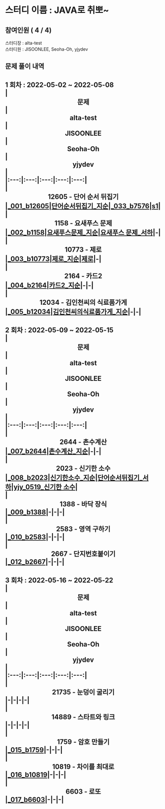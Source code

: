 # 스터디 이름 : JAVA로 취뽀~   
## 참여인원 ( 4 / 4)   
스터디장 : alta-test   
스터디원 : JISOONLEE, Seoha-Oh, yjydev   
## 문제 풀이 내역   
1 회차 : 2022-05-02 ~ 2022-05-08   
|<center>문제</center>|<center>alta-test</center>|<center>JISOONLEE</center>|<center>Seoha-Oh</center>|<center>yjydev</center>|   
|:---:|:---:|:---:|:---:|:---:|   
|<center>12605 - 단어 순서 뒤집기</center>|[_001_b12605](%ED%92%80%EC%9D%B4%EB%AA%A8%EC%9D%8C/12605%20-%20%EB%8B%A8%EC%96%B4%20%EC%88%9C%EC%84%9C%20%EB%92%A4%EC%A7%91%EA%B8%B0/alta-test/_001_b12605.java)|[단어순서뒤집기_지순](%ED%92%80%EC%9D%B4%EB%AA%A8%EC%9D%8C/12605%20-%20%EB%8B%A8%EC%96%B4%20%EC%88%9C%EC%84%9C%20%EB%92%A4%EC%A7%91%EA%B8%B0/JISOONLEE/%EB%8B%A8%EC%96%B4%EC%88%9C%EC%84%9C%EB%92%A4%EC%A7%91%EA%B8%B0_%EC%A7%80%EC%88%9C.java)|[_033_b7576](%ED%92%80%EC%9D%B4%EB%AA%A8%EC%9D%8C/12605%20-%20%EB%8B%A8%EC%96%B4%20%EC%88%9C%EC%84%9C%20%EB%92%A4%EC%A7%91%EA%B8%B0/Seoha-Oh/_033_b7576.java)|[s1](%ED%92%80%EC%9D%B4%EB%AA%A8%EC%9D%8C/12605%20-%20%EB%8B%A8%EC%96%B4%20%EC%88%9C%EC%84%9C%20%EB%92%A4%EC%A7%91%EA%B8%B0/yjydev/s1.java)|   
|<center>1158 - 요새푸스 문제</center>|[_002_b1158](%ED%92%80%EC%9D%B4%EB%AA%A8%EC%9D%8C/1158%20-%20%EC%9A%94%EC%83%88%ED%91%B8%EC%8A%A4%20%EB%AC%B8%EC%A0%9C/alta-test/_002_b1158.java)|[요새푸스문제_지순](%ED%92%80%EC%9D%B4%EB%AA%A8%EC%9D%8C/1158%20-%20%EC%9A%94%EC%83%88%ED%91%B8%EC%8A%A4%20%EB%AC%B8%EC%A0%9C/JISOONLEE/%EC%9A%94%EC%83%88%ED%91%B8%EC%8A%A4%EB%AC%B8%EC%A0%9C_%EC%A7%80%EC%88%9C.java)|[요새푸스 문제_서하](%ED%92%80%EC%9D%B4%EB%AA%A8%EC%9D%8C/1158%20-%20%EC%9A%94%EC%83%88%ED%91%B8%EC%8A%A4%20%EB%AC%B8%EC%A0%9C/Seoha-Oh/%EC%9A%94%EC%83%88%ED%91%B8%EC%8A%A4%20%EB%AC%B8%EC%A0%9C_%EC%84%9C%ED%95%98.java)|-|   
|<center>10773 - 제로</center>|[_003_b10773](%ED%92%80%EC%9D%B4%EB%AA%A8%EC%9D%8C/10773%20-%20%EC%A0%9C%EB%A1%9C/alta-test/_003_b10773.java)|[제로_지순](%ED%92%80%EC%9D%B4%EB%AA%A8%EC%9D%8C/10773%20-%20%EC%A0%9C%EB%A1%9C/JISOONLEE/%EC%A0%9C%EB%A1%9C_%EC%A7%80%EC%88%9C.java)|[제로](%ED%92%80%EC%9D%B4%EB%AA%A8%EC%9D%8C/10773%20-%20%EC%A0%9C%EB%A1%9C/Seoha-Oh/%EC%A0%9C%EB%A1%9C.java)|-|   
|<center>2164 - 카드2</center>|[_004_b2164](%ED%92%80%EC%9D%B4%EB%AA%A8%EC%9D%8C/2164%20-%20%EC%B9%B4%EB%93%9C2/alta-test/_004_b2164.java)|[카드2_지순](%ED%92%80%EC%9D%B4%EB%AA%A8%EC%9D%8C/2164%20-%20%EC%B9%B4%EB%93%9C2/JISOONLEE/%EC%B9%B4%EB%93%9C2_%EC%A7%80%EC%88%9C.java)|-|-|   
|<center>12034 - 김인천씨의 식료품가게</center>|[_005_b12034](%ED%92%80%EC%9D%B4%EB%AA%A8%EC%9D%8C/12034%20-%20%EA%B9%80%EC%9D%B8%EC%B2%9C%EC%94%A8%EC%9D%98%20%EC%8B%9D%EB%A3%8C%ED%92%88%EA%B0%80%EA%B2%8C/alta-test/_005_b12034.java)|[김인천씨의식료품가게_지순](%ED%92%80%EC%9D%B4%EB%AA%A8%EC%9D%8C/12034%20-%20%EA%B9%80%EC%9D%B8%EC%B2%9C%EC%94%A8%EC%9D%98%20%EC%8B%9D%EB%A3%8C%ED%92%88%EA%B0%80%EA%B2%8C/JISOONLEE/%EA%B9%80%EC%9D%B8%EC%B2%9C%EC%94%A8%EC%9D%98%EC%8B%9D%EB%A3%8C%ED%92%88%EA%B0%80%EA%B2%8C_%EC%A7%80%EC%88%9C.java)|-|-|   
---   
2 회차 : 2022-05-09 ~ 2022-05-15   
|<center>문제</center>|<center>alta-test</center>|<center>JISOONLEE</center>|<center>Seoha-Oh</center>|<center>yjydev</center>|   
|:---:|:---:|:---:|:---:|:---:|   
|<center>2644 - 촌수계산</center>|[_007_b2644](%ED%92%80%EC%9D%B4%EB%AA%A8%EC%9D%8C/2644%20-%20%EC%B4%8C%EC%88%98%EA%B3%84%EC%82%B0/alta-test/_007_b2644.java)|[촌수계산_지순](%ED%92%80%EC%9D%B4%EB%AA%A8%EC%9D%8C/2644%20-%20%EC%B4%8C%EC%88%98%EA%B3%84%EC%82%B0/JISOONLEE/%EC%B4%8C%EC%88%98%EA%B3%84%EC%82%B0_%EC%A7%80%EC%88%9C.java)|-|-|   
|<center>2023 - 신기한 소수</center>|[_008_b2023](%ED%92%80%EC%9D%B4%EB%AA%A8%EC%9D%8C/2023%20-%20%EC%8B%A0%EA%B8%B0%ED%95%9C%20%EC%86%8C%EC%88%98/alta-test/_008_b2023.java)|[신기한소수_지순](%ED%92%80%EC%9D%B4%EB%AA%A8%EC%9D%8C/2023%20-%20%EC%8B%A0%EA%B8%B0%ED%95%9C%20%EC%86%8C%EC%88%98/JISOONLEE/%EC%8B%A0%EA%B8%B0%ED%95%9C%EC%86%8C%EC%88%98_%EC%A7%80%EC%88%9C.java)|[단어순서뒤집기_서하](%ED%92%80%EC%9D%B4%EB%AA%A8%EC%9D%8C/2023%20-%20%EC%8B%A0%EA%B8%B0%ED%95%9C%20%EC%86%8C%EC%88%98/Seoha-Oh/%EB%8B%A8%EC%96%B4%EC%88%9C%EC%84%9C%EB%92%A4%EC%A7%91%EA%B8%B0_%EC%84%9C%ED%95%98.java)|[yjy_0519_신기한 소수](%ED%92%80%EC%9D%B4%EB%AA%A8%EC%9D%8C/2023%20-%20%EC%8B%A0%EA%B8%B0%ED%95%9C%20%EC%86%8C%EC%88%98/yjydev/yjy_0519_%EC%8B%A0%EA%B8%B0%ED%95%9C%20%EC%86%8C%EC%88%98.java)|   
|<center>1388 - 바닥 장식</center>|[_009_b1388](%ED%92%80%EC%9D%B4%EB%AA%A8%EC%9D%8C/1388%20-%20%EB%B0%94%EB%8B%A5%20%EC%9E%A5%EC%8B%9D/alta-test/_009_b1388.java)|-|-|-|   
|<center>2583 - 영역 구하기</center>|[_010_b2583](%ED%92%80%EC%9D%B4%EB%AA%A8%EC%9D%8C/2583%20-%20%EC%98%81%EC%97%AD%20%EA%B5%AC%ED%95%98%EA%B8%B0/alta-test/_010_b2583.java)|-|-|-|   
|<center>2667 - 단지번호붙이기</center>|[_012_b2667](%ED%92%80%EC%9D%B4%EB%AA%A8%EC%9D%8C/2667%20-%20%EB%8B%A8%EC%A7%80%EB%B2%88%ED%98%B8%EB%B6%99%EC%9D%B4%EA%B8%B0/alta-test/_012_b2667.java)|-|-|-|   
---   
3 회차 : 2022-05-16 ~ 2022-05-22   
|<center>문제</center>|<center>alta-test</center>|<center>JISOONLEE</center>|<center>Seoha-Oh</center>|<center>yjydev</center>|   
|:---:|:---:|:---:|:---:|:---:|   
|<center>21735 - 눈덩이 굴리기</center>|-|-|-|-|   
|<center>14889 - 스타트와 링크</center>|-|-|-|-|   
|<center>1759 - 암호 만들기</center>|[_015_b1759](%ED%92%80%EC%9D%B4%EB%AA%A8%EC%9D%8C/1759%20-%20%EC%95%94%ED%98%B8%20%EB%A7%8C%EB%93%A4%EA%B8%B0/alta-test/_015_b1759.java)|-|-|-|   
|<center>10819 - 차이를 최대로</center>|[_016_b10819](%ED%92%80%EC%9D%B4%EB%AA%A8%EC%9D%8C/10819%20-%20%EC%B0%A8%EC%9D%B4%EB%A5%BC%20%EC%B5%9C%EB%8C%80%EB%A1%9C/alta-test/_016_b10819.java)|-|-|-|   
|<center>6603 - 로또</center>|[_017_b6603](%ED%92%80%EC%9D%B4%EB%AA%A8%EC%9D%8C/6603%20-%20%EB%A1%9C%EB%98%90/alta-test/_017_b6603.java)|-|-|-|   
---   
